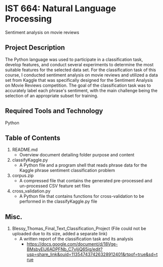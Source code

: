 # IST 664: Natural Language Processing
Sentiment analysis on movie reviews

## Project Description
The Python language was used to participate in a classification task, develop features, and conduct several experiments to determine the most suitable features for the selected data set. For the classification task of this course, I conducted sentiment analysis on movie reviews and utilized a data set from Kaggle that was specifically designed for the Sentiment Analysis on Movie Reviews competition. The goal of the classification task was to accurately label each phrase's sentiment, with the main challenge being the selection of an appropriate subset for training.

## Required Tools and Technology
Python

## Table of Contents
1. README.md
   - Overview document detailing folder purpose and content
3. classifyKaggle.py
   - A Python file and a program shell that reads phrase data for the Kaggle phrase sentiment classification problem
5. corpus.zip
   - A compressed file that contains the generated pre-processed and un-processed CSV feature set files
7. cross_validation.py
   -  A Python file that contains functions for cross-validation to be performed in the classifyKaggle.py file

## Misc.
1. Blessy_Thomas_Final_Text_Classification_Project (File could not be uploaded due to its size, added a separate link)
   - A written report of the classification task and its analysis
     - https://docs.google.com/document/d/18Vge-BMsbyEIJ6ADPFNb_C7vljjQ65ig/edit?usp=share_link&ouid=113547437426328912401&rtpof=true&sd=true
